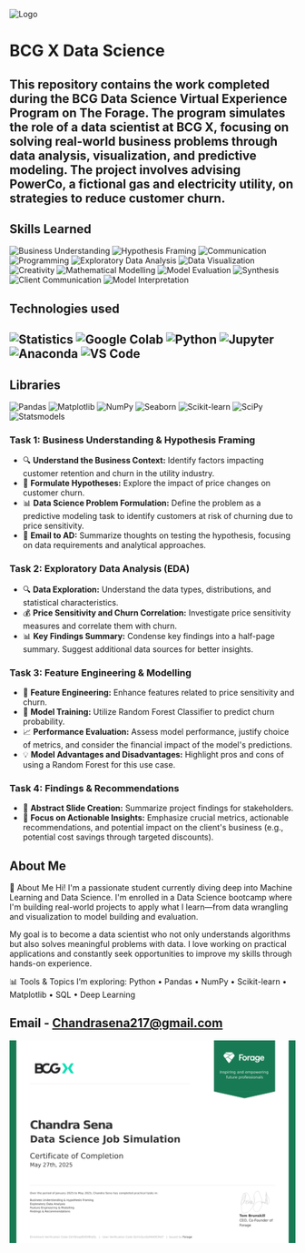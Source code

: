 
![Logo](https://getvectorlogo.com/wp-content/uploads/2019/12/boston-consulting-group-bcg-vector-logo.png)

# BCG X Data Science

This repository contains the work completed during the BCG Data Science Virtual Experience Program on The Forage. The program simulates the role of a data scientist at BCG X, focusing on solving real-world business problems through data analysis, visualization, and predictive modeling. The project involves advising PowerCo, a fictional gas and electricity utility, on strategies to reduce customer churn.
---
## Skills Learned 

![Business Understanding](https://img.shields.io/badge/Business%20Understanding-0A9396?style=for-the-badge)
![Hypothesis Framing](https://img.shields.io/badge/Hypothesis%20Framing-F9844A?style=for-the-badge)
![Communication](https://img.shields.io/badge/Communication-4CAF50?style=for-the-badge&logo=wechat&logoColor=white)
![Programming](https://img.shields.io/badge/Programming-000000?style=for-the-badge&logo=code&logoColor=white)
![Exploratory Data Analysis](https://img.shields.io/badge/Exploratory%20Data%20Analysis-00ACC1?style=for-the-badge&logo=plotly&logoColor=white)
![Data Visualization](https://img.shields.io/badge/Data%20Visualization-800080?style=for-the-badge&logo=tableau&logoColor=white)
![Creativity](https://img.shields.io/badge/Creativity-FF69B4?style=for-the-badge)
![Mathematical Modelling](https://img.shields.io/badge/Mathematical%20Modelling-3E4E88?style=for-the-badge)
![Model Evaluation](https://img.shields.io/badge/Model%20Evaluation-FFB703?style=for-the-badge)
![Synthesis](https://img.shields.io/badge/Synthesis-FF6F61?style=for-the-badge)
![Client Communication](https://img.shields.io/badge/Client%20Communication-3D9970?style=for-the-badge)
![Model Interpretation](https://img.shields.io/badge/Model%20Interpretation-6A4C93?style=for-the-badge)


## Technologies used 
![Statistics](https://img.shields.io/badge/Statistics-1E88E5?style=for-the-badge&logo=chartdotjs&logoColor=white)
![Google Colab](https://img.shields.io/badge/Google%20Colab-F9AB00?style=for-the-badge&logo=googlecolab&logoColor=white)
![Python](https://img.shields.io/badge/Python-3776AB?style=for-the-badge&logo=python&logoColor=white) ![Jupyter](https://img.shields.io/badge/Jupyter-F37626?style=for-the-badge&logo=jupyter&logoColor=white) ![Anaconda](https://img.shields.io/badge/Anaconda-44A833?style=for-the-badge&logo=anaconda&logoColor=white) ![VS Code](https://img.shields.io/badge/VS%20Code-007ACC?style=for-the-badge&logo=visual-studio-code&logoColor=white)
---
## Libraries 
![Pandas](https://img.shields.io/badge/Pandas-150458?style=for-the-badge&logo=pandas&logoColor=white)
![Matplotlib](https://img.shields.io/badge/Matplotlib-11557C?style=for-the-badge&logo=matplotlib&logoColor=white)
![NumPy](https://img.shields.io/badge/NumPy-013243?style=for-the-badge&logo=numpy&logoColor=white)
![Seaborn](https://img.shields.io/badge/Seaborn-2E4C81?style=for-the-badge)
![Scikit-learn](https://img.shields.io/badge/Scikit--learn-F7931E?style=for-the-badge&logo=scikit-learn&logoColor=white)
![SciPy](https://img.shields.io/badge/SciPy-8CAAE6?style=for-the-badge&logo=scipy&logoColor=white)
![Statsmodels](https://img.shields.io/badge/Statsmodels-003B57?style=for-the-badge)

### Task 1: Business Understanding & Hypothesis Framing
- :mag: **Understand the Business Context:** Identify factors impacting customer retention and churn in the utility industry.
- :crystal_ball: **Formulate Hypotheses:** Explore the impact of price changes on customer churn.
- :bar_chart: **Data Science Problem Formulation:** Define the problem as a predictive modeling task to identify customers at risk of churning due to price sensitivity.
- :e-mail: **Email to AD:** Summarize thoughts on testing the hypothesis, focusing on data requirements and analytical approaches.

### Task 2: Exploratory Data Analysis (EDA)
- :mag: **Data Exploration:** Understand the data types, distributions, and statistical characteristics.
- :moneybag: **Price Sensitivity and Churn Correlation:** Investigate price sensitivity measures and correlate them with churn.
- :bar_chart: **Key Findings Summary:** Condense key findings into a half-page summary. Suggest additional data sources for better insights.

### Task 3: Feature Engineering & Modelling
- :wrench: **Feature Engineering:** Enhance features related to price sensitivity and churn.
- :robot: **Model Training:** Utilize Random Forest Classifier to predict churn probability.
- :chart_with_upwards_trend: **Performance Evaluation:** Assess model performance, justify choice of metrics, and consider the financial impact of the model's predictions.
- :bulb: **Model Advantages and Disadvantages:** Highlight pros and cons of using a Random Forest for this use case.

### Task 4: Findings & Recommendations
- :notebook: **Abstract Slide Creation:** Summarize project findings for stakeholders.
- :dart: **Focus on Actionable Insights:** Emphasize crucial metrics, actionable recommendations, and potential impact on the client's business (e.g., potential cost savings through targeted discounts).

## About Me

🚀 About Me
Hi! I'm a passionate student currently diving deep into Machine Learning and Data Science. I'm enrolled in a Data Science bootcamp where I'm building real-world projects to apply what I learn—from data wrangling and visualization to model building and evaluation.

My goal is to become a data scientist who not only understands algorithms but also solves meaningful problems with data. I love working on practical applications and constantly seek opportunities to improve my skills through hands-on experience.

📊 Tools & Topics I’m exploring: Python • Pandas • NumPy • Scikit-learn • Matplotlib • SQL • Deep Learning

Email - Chandrasena217@gmail.com
---
![certificate](https://github.com/Chandrasena217/BCGX-Data-Science-Virtual-Internship/blob/main/BCG%20certificate_page-0001.jpg)
